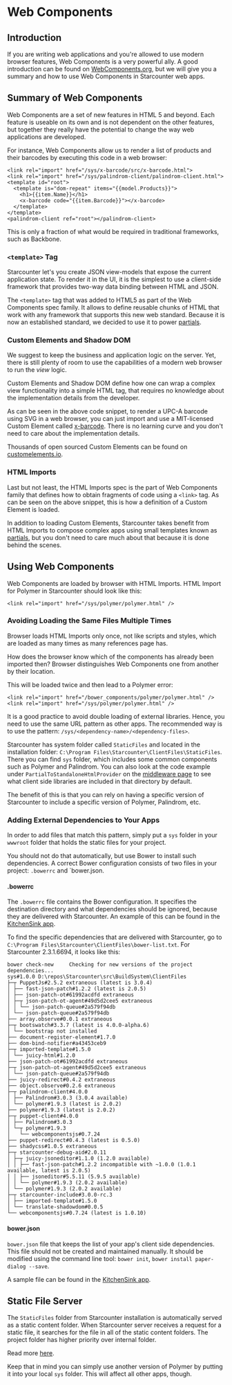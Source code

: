 # Web Components

## Introduction

If you are writing web applications and you're allowed to use modern browser features, Web Components is a very powerful ally. A good introduction can be found on [WebComponents.org](https://www.webcomponents.org/introduction/), but we will give you a summary and how to use Web Components in Starcounter web apps.

## Summary of Web Components

Web Components are a set of new features in HTML 5 and beyond. Each feature is useable on its own and is not dependent on the other features, but together they really have the potential to change the way web applications are developed.

For instance, Web Components allow us to render a list of products and their barcodes by executing this code in a web browser:

```markup
<link rel="import" href="/sys/x-barcode/src/x-barcode.html">
<link rel="import" href="/sys/palindrom-client/palindrom-client.html">
<template id="root">
  <template is="dom-repeat" items="{{model.Products}}">
    <h1>{{item.Name}}</h1>
    <x-barcode code="{{item.Barcode}}"></x-barcode>
  </template>
</template>
<palindrom-client ref="root"></palindrom-client>
```

This is only a fraction of what would be required in traditional frameworks, such as Backbone.

### `<template>` Tag

Starcounter let's you create JSON view-models that expose the current application state. To render it in the UI, it is the simplest to use a client-side framework that provides two-way data binding between HTML and JSON.

The `<template>` tag that was added to HTML5 as part of the Web Components spec family. It allows to define reusable chunks of HTML that work with any framework that supports this new web standard. Because it is now an established standard, we decided to use it to power [partials](html-views.md).

### Custom Elements and Shadow DOM

We suggest to keep the business and application logic on the server. Yet, there is still plenty of room to use the capabilities of a modern web browser to run the _view_ logic.

Custom Elements and Shadow DOM define how one can wrap a complex view functionality into a simple HTML tag, that requires no knowledge about the implementation details from the developer.

As can be seen in the above code snippet, to render a UPC-A barcode using SVG in a web browser, you can just import and use a MIT-licensed Custom Element called [x-barcode](https://github.com/girliemac/x-barcode). There is no learning curve and you don't need to care about the implementation details.

Thousands of open sourced Custom Elements can be found on [customelements.io](https://customelements.io).

### HTML Imports

Last but not least, the HTML Imports spec is the part of Web Components family that defines how to obtain fragments of code using a `<link>` tag. As can be seen on the above snippet, this is how a definition of a Custom Element is loaded.

In addition to loading Custom Elements, Starcounter takes benefit from HTML Imports to compose complex apps using small templates known as [partials](html-views.md), but you don't need to care much about that because it is done behind the scenes.

## Using Web Components

Web Components are loaded by browser with HTML Imports. HTML Import for Polymer in Starcounter should look like this:

```markup
<link rel="import" href="/sys/polymer/polymer.html" />
```

### Avoiding Loading the Same Files Multiple Times <a id="avoiding-loading-the-same-files-multiple-times"></a>

Browser loads HTML Imports only once, not like scripts and styles, which are loaded as many times as many references page has.

How does the browser know which of the components has already been imported then? Browser distinguishes Web Components one from another by their location.

This will be loaded twice and then lead to a Polymer error:

```markup
<link rel="import" href="/bower_components/polymer/polymer.html" /><link rel="import" href="/sys/polymer/polymer.html" />
```

It is a good practice to avoid double loading of external libraries. Hence, you need to use the same URL pattern as other apps. The recommended way is to use the pattern: `/sys/<dependency-name>/<dependency-files>`.

Starcounter has system folder called `StaticFiles` and located in the installation folder: `C:\Program Files\Starcounter\ClientFiles\StaticFiles`. There you can find `sys` folder, which includes some common components such as Polymer and Palindrom. You can also look at the code example under `PartialToStandaloneHtmlProvider` on the [middleware page](https://docs.starcounter.io/guides/network/middleware) to see what client side libraries are included in that directory by default.

The benefit of this is that you can rely on having a specific version of Starcounter to include a specific version of Polymer, Palindrom, etc.

### Adding External Dependencies to Your Apps <a id="adding-external-dependencies-to-your-apps"></a>

In order to add files that match this pattern, simply put a `sys` folder in your `wwwroot` folder that holds the static files for your project.

You should not do that automatically, but use Bower to install such dependencies. A correct Bower configuration consists of two files in your project: `.bowerrc` and \`bower.json.

#### .bowerrc <a id=".bowerrc"></a>

The `.bowerrc` file contains the Bower configuration. It specifies the destination directory and what dependencies should be ignored, because they are delivered with Starcounter. An example of this can be found in the [KitchenSink app](https://github.com/StarcounterApps/KitchenSink/blob/master/src/KitchenSink/.bowerrc).

To find the specific dependencies that are delivered with Starcounter, go to `C:\Program Files\Starcounter\ClientFiles\bower-list.txt`. For Starcounter 2.3.1.6694, it looks like this:

```text
bower check-new     Checking for new versions of the project dependencies...
sys#1.0.0 D:\repos\Starcounter\src\BuildSystem\ClientFiles
├─┬ PuppetJs#2.5.2 extraneous (latest is 3.0.4)
│ ├── fast-json-patch#1.2.2 (latest is 2.0.5)
│ ├── json-patch-ot#61992acdfd extraneous
│ ├─┬ json-patch-ot-agent#49d5d2cee5 extraneous
│ │ └── json-patch-queue#2a579f94db
│ └── json-patch-queue#2a579f94db
├── array.observe#0.0.1 extraneous
├─┬ bootswatch#3.3.7 (latest is 4.0.0-alpha.6)
│ └── bootstrap not installed
├── document-register-element#1.7.0
├── dom-bind-notifier#a43453ceb9
├─┬ imported-template#1.5.0
│ └── juicy-html#1.2.0
├── json-patch-ot#61992acdfd extraneous
├─┬ json-patch-ot-agent#49d5d2cee5 extraneous
│ └── json-patch-queue#2a579f94db
├── juicy-redirect#0.4.2 extraneous
├── object.observe#0.2.6 extraneous
├─┬ palindrom-client#4.0.0
│ ├── Palindrom#3.0.3 (3.0.4 available)
│ └── polymer#1.9.3 (latest is 2.0.2)
├── polymer#1.9.3 (latest is 2.0.2)
├─┬ puppet-client#4.0.0
│ ├── Palindrom#3.0.3
│ └─┬ polymer#1.9.3
│   └── webcomponentsjs#0.7.24
├── puppet-redirect#0.4.3 (latest is 0.5.0)
├── shadycss#1.0.5 extraneous
├─┬ starcounter-debug-aid#2.0.11
│ ├─┬ juicy-jsoneditor#1.1.0 (1.2.0 available)
│ │ ├── fast-json-patch#1.2.2 incompatible with ~1.0.0 (1.0.1 available, latest is 2.0.5)
│ │ ├── jsoneditor#5.5.11 (5.9.5 available)
│ │ └── polymer#1.9.3 (2.0.2 available)
│ └── polymer#1.9.3 (2.0.2 available)
├─┬ starcounter-include#3.0.0-rc.3
│ ├── imported-template#1.5.0
│ └── translate-shadowdom#0.0.5
└── webcomponentsjs#0.7.24 (latest is 1.0.10)
```

#### bower.json <a id="bower.json"></a>

`bower.json` file that keeps the list of your app's client side dependencies. This file should not be created and maintained manually. It should be modified using the command line tool: `bower init`, `bower install paper-dialog --save`.

A sample file can be found in the [KitchenSink app](https://github.com/StarcounterApps/KitchenSink/blob/master/src/KitchenSink/bower.json).

## Static File Server <a id="starcounter-static-file-server"></a>

The `StaticFiles` folder from Starcounter installation is automatically served as a static content folder. When Starcounter server receives a request for a static file, it searches for the file in all of the static content folders. The project folder has higher priority over internal folder.

Read more [here](https://docs.starcounter.io/guides/network/static-file-server).

Keep that in mind you can simply use another version of Polymer by putting it into your local `sys` folder. This will affect all other apps, though.

